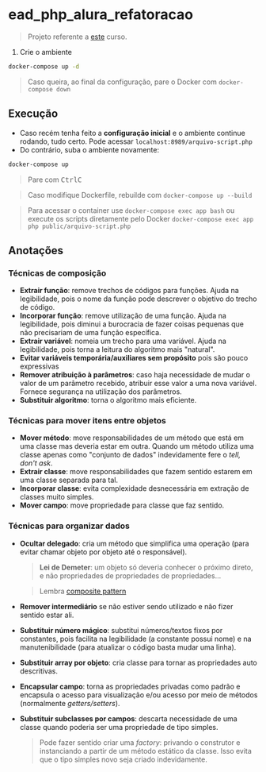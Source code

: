 # ead_php_alura_refatoracao

> Projeto referente a [este](https://cursos.alura.com.br/course/php-refatoracao) curso.

1. Crie o ambiente
```sh
docker-compose up -d
```
> Caso queira, ao final da configuração, pare o Docker com ``docker-compose down``

## Execução

- Caso recém tenha feito a **configuração inicial** e o ambiente continue rodando, tudo certo. Pode acessar ``localhost:8989/arquivo-script.php``
- Do contrário, suba o ambiente novamente:
```sh
docker-compose up
```
> Pare com <kbd>Ctrl</kbd><kbd>C</kbd>

> Caso modifique Dockerfile, rebuilde com ``docker-compose up --build``

> Para acessar o container use ``docker-compose exec app bash`` ou execute os scripts diretamente pelo Docker ``docker-compose exec app php public/arquivo-script.php``

## Anotações

### Técnicas de composição

- **Extrair função**: remove trechos de códigos para funções. Ajuda na legibilidade, pois o nome da função pode descrever o objetivo do trecho de código.
- **Incorporar função**: remove utilização de uma função. Ajuda na legibilidade, pois diminui a burocracia de fazer coisas pequenas que não precisariam de uma função específica.
- **Extrair variável**: nomeia um trecho para uma variável. Ajuda na legibilidade, pois torna a leitura do algoritmo mais "natural".
- **Evitar variáveis temporária/auxiliares sem propósito** pois são pouco expressivas
- **Remover atribuição à parâmetros**: caso haja necessidade de mudar o valor de um parâmetro recebido, atribuir esse valor a uma nova variável. Fornece segurança na utilização dos parâmetros.
- **Substituir algoritmo**: torna o algoritmo mais eficiente.

### Técnicas para mover itens entre objetos

- **Mover método**: move responsabilidades de um método que está em uma classe mas deveria estar em outra. Quando um método utiliza uma classe apenas como "conjunto de dados" indevidamente fere o *tell, don't ask*.
- **Extrair classe**: move responsabilidades que fazem sentido estarem em uma classe separada para tal.
- **Incorporar classe**: evita complexidade desnecessária em extração de classes muito simples.
- **Mover campo**: move propriedade para classe que faz sentido.

### Técnicas para organizar dados

- **Ocultar delegado**: cria um método que simplifica uma operação (para evitar chamar objeto por objeto até o responsável).
    > **Lei de Demeter**: um objeto só deveria conhecer o próximo direto, e não propriedades de propriedades de propriedades...

    > Lembra [composite pattern](https://refactoring.guru/design-patterns/composite)
- **Remover intermediário** se não estiver sendo utilizado e não fizer sentido estar ali.
- **Substituir número mágico**: substitui números/textos fixos por constantes, pois facilita na legibilidade (a constante possui nome) e na manutenibilidade (para atualizar o código basta mudar uma linha).
- **Substituir array por objeto**: cria classe para tornar as propriedades auto descritivas.
- **Encapsular campo**: torna as propriedades privadas como padrão e encapsula o acesso para visualização e/ou acesso por meio de métodos (normalmente *getters/setters*).
- **Substituir subclasses por campos**: descarta necessidade de uma classe quando poderia ser uma propriedade de tipo simples.
    > Pode fazer sentido criar uma *factory*: privando o construtor e instanciando a partir de um método estático da classe. Isso evita que o tipo simples novo seja criado indevidamente.
